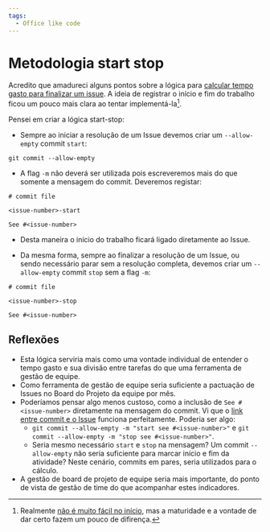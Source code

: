 ```yaml
---
tags:
  - Office like code
---
```


# Metodologia start stop

Acredito que amadureci alguns pontos sobre a lógica para [calcular tempo gasto para finalizar um issue](https://github.com/meadapt/planner/issues/25).
A ideia de registrar o início e fim do trabalho ficou um pouco mais clara ao tentar implementá-la[^1].

Pensei em criar a lógica start-stop:

- Sempre ao iniciar a resolução de um Issue devemos criar um `--allow-empty` commit `start`:

```
git commit --allow-empty
```

- A flag `-m` não deverá ser utilizada pois escreveremos mais do que somente a mensagem do commit.
Deveremos registar:

```
# commit file

<issue-number>-start

See #<issue-number>
```

- Desta maneira o início do trabalho ficará ligado diretamente ao Issue.

- Da mesma forma, sempre ao finalizar a resolução de um Issue, ou sendo necessário parar sem a resolução completa, devemos criar um `--allow-empty` commit `stop` sem a flag `-m`:

```
# commit file

<issue-number>-stop

See #<issue-number>
```

## Reflexões

- Esta lógica serviria mais como uma vontade individual de entender o tempo gasto e sua divisão entre tarefas do que uma ferramenta de gestão de equipe.
- Como ferramenta de gestão de equipe seria suficiente a pactuação de Issues no Board do Projeto da equipe por mês.
- Poderíamos pensar algo menos custoso, como a inclusão de `See #<issue-number>` diretamente na mensagem do commit.
Vi que o [link entre commit e o Issue](https://github.com/gabrielbdornass/frictionless-drescribe-tutorial/issues/1) funciona perfeitamente.
Poderia ser algo:
    - `git commit --allow-empty -m "start see #<issue-number>"` e `git commit --allow-empty -m "stop see #<issue-number>"`.
    - Seria mesmo necessário `start` e `stop` na mensagem? Um commit `--allow-empty` não seria suficiente para marcar início e fim da atividade?
    Neste cenário, commits em pares, seria utilizados para o cálculo.
- A gestão de board de projeto de equipe seria mais importante, do ponto de vista de gestão de time do que acompanhar estes indicadores.


[^1]: Realmente [não é muito fácil no início](https://github.com/meadapt/planner/issues/25#issuecomment-2387357354), mas a maturidade e a vontade de dar certo fazem um pouco de difirença.
